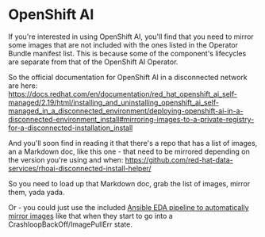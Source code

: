 # OpenShift AI

If you're interested in using OpenShift AI, you'll find that you need to mirror some images that are not included with the ones listed in the Operator Bundle manifest list.  This is because some of the component's lifecycles are separate from that of the OpenShift AI Operator.

So the official documentation for OpenShift AI in a disconnected network are here: https://docs.redhat.com/en/documentation/red_hat_openshift_ai_self-managed/2.19/html/installing_and_uninstalling_openshift_ai_self-managed_in_a_disconnected_environment/deploying-openshift-ai-in-a-disconnected-environment_install#mirroring-images-to-a-private-registry-for-a-disconnected-installation_install

And you'll soon find in reading it that there's a repo that has a list of images, an a Markdown doc, like this one - that need to be mirrored depending on the version you're using and when: https://github.com/red-hat-data-services/rhoai-disconnected-install-helper/

So you need to load up that Markdown doc, grab the list of images, mirror them, yada yada.

Or - you could just use the included [Ansible EDA pipeline to automatically mirror images](./deploy-aap-on-openshift.md#openshift-and-eda-integration) like that when they start to go into a CrashloopBackOff/ImagePullErr state.
